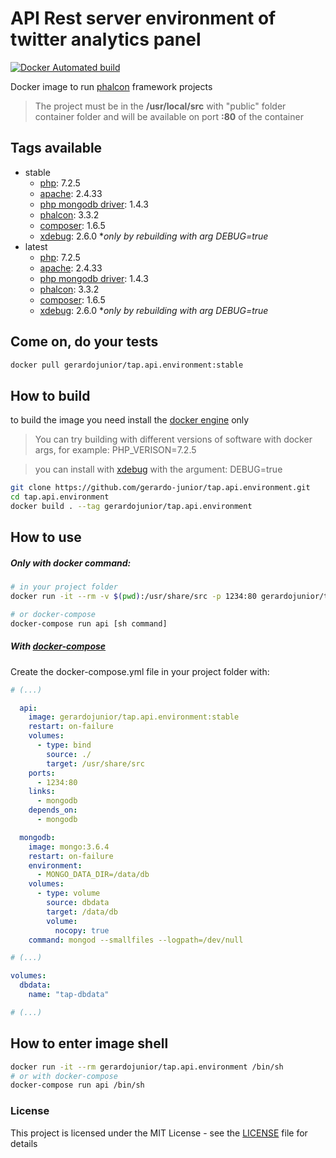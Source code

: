 # API Rest server environment of twitter analytics panel

[![Docker Automated build](https://img.shields.io/docker/automated/jrottenberg/ffmpeg.svg)](https://hub.docker.com/r/gerardojunior/tap.api.environment)

Docker image to run [phalcon](https://phalconphp.com/) framework projects

> The project must be in the **/usr/local/src** with "public" folder container folder and will be available on port **:80** of the container

## Tags available

- stable
  - [php](https://php.net): 7.2.5 
  - [apache](https://www.apache.org/): 2.4.33
  - [php mongodb driver](https://docs.mongodb.com/ecosystem/drivers/php/): 1.4.3
  - [phalcon](https://phalconphp.com/): 3.3.2
  - [composer](https://getcomposer.org/): 1.6.5
  - [xdebug](https://xdebug.org/): 2.6.0 **only by rebuilding with arg DEBUG=true*
- latest
  - [php](https://php.net): 7.2.5 
  - [apache](https://www.apache.org/): 2.4.33
  - [php mongodb driver](https://docs.mongodb.com/ecosystem/drivers/php/): 1.4.3
  - [phalcon](https://phalconphp.com/): 3.3.2
  - [composer](https://getcomposer.org/): 1.6.5
  - [xdebug](https://xdebug.org/): 2.6.0 **only by rebuilding with arg DEBUG=true*

## Come on, do your tests

```bash
docker pull gerardojunior/tap.api.environment:stable
```
## How to build

to build the image you need install the [docker engine](https://www.docker.com/) only

> You can try building with different versions of software with docker args, for example: PHP_VERISON=7.2.5

> you can install with [xdebug](https://xdebug.org/) with the argument: DEBUG=true

```bash
git clone https://github.com/gerardo-junior/tap.api.environment.git
cd tap.api.environment
docker build . --tag gerardojunior/tap.api.environment
```

## How to use

##### Only with docker command:

```bash
# in your project folder
docker run -it --rm -v $(pwd):/usr/share/src -p 1234:80 gerardojunior/tap.api.environment:stable [sh command]

# or docker-compose
docker-compose run api [sh command]
```
##### With [docker-compose](https://docs.docker.com/compose/)

Create the docker-compose.yml file  in your project folder with:

```yml
# (...)

  api: 
    image: gerardojunior/tap.api.environment:stable
    restart: on-failure
    volumes:
      - type: bind
        source: ./
        target: /usr/share/src
    ports:
      - 1234:80
    links:
      - mongodb
    depends_on:
      - mongodb

  mongodb:
    image: mongo:3.6.4
    restart: on-failure
    environment:
      - MONGO_DATA_DIR=/data/db
    volumes:
      - type: volume
        source: dbdata
        target: /data/db
        volume:
          nocopy: true
    command: mongod --smallfiles --logpath=/dev/null

# (...)

volumes:
  dbdata:
    name: "tap-dbdata"

# (...)
```

## How to enter image shell
 
```bash
docker run -it --rm gerardojunior/tap.api.environment /bin/sh
# or with docker-compose
docker-compose run api /bin/sh
```

### License  
This project is licensed under the MIT License - see the [LICENSE](LICENSE) file for details
